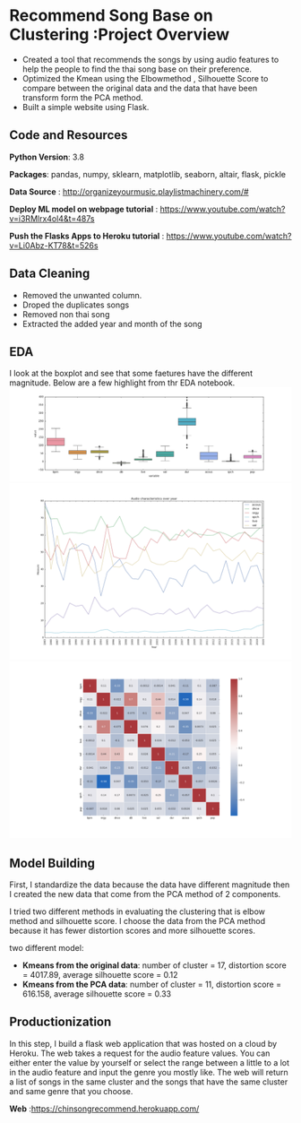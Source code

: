 # Recommend Song Base on Clustering :Project Overview
* Created a tool that recommends the songs by using audio features to help the people to find the thai song base on their preference.
* Optimized the Kmean using the Elbowmethod , Silhouette Score to compare between the original data and the data that have been transform form the PCA method.
* Built a simple website using Flask.

## Code and Resources
**Python Version**: 3.8

**Packages**: pandas, numpy, sklearn, matplotlib, seaborn, altair, flask, pickle 

**Data Source** : http://organizeyourmusic.playlistmachinery.com/#

**Deploy ML model on webpage tutorial** : https://www.youtube.com/watch?v=i3RMlrx4ol4&t=487s 

**Push the Flasks Apps to Heroku tutorial** : https://www.youtube.com/watch?v=Li0Abz-KT78&t=526s

## Data Cleaning
* Removed the unwanted column.
* Droped the duplicates songs
* Removed non thai song
* Extracted the added year and month of the song


## EDA
I look at the boxplot and see that some faetures have the different magnitude. Below are a few highlight from thr EDA notebook.
![alt text](boxplot.png)
![alt text](audio_lineplot.png)
![alt text](heatmap.png)



## Model Building
First, I standardize the data because the data have different magnitude then I created the new data that come from the PCA method of 2 components.

I tried two different methods in evaluating the clustering that is elbow method and silhouette score. I choose the data from the PCA method because it has fewer distortion scores and more silhouette scores.

two different model:
* **Kmeans from the original data**: number of cluster = 17, distortion score = 4017.89, average silhouette score = 0.12 
* **Kmeans from the PCA data**: number of cluster = 11, distortion score = 616.158, average silhouette score = 0.33 


## Productionization
In this step, I build a flask web application that was hosted on a cloud by Heroku. The web takes a request for the audio feature values. You can either enter the value by yourself or select the range between a little to a lot in the audio feature and input the genre you mostly like. The web will return a list of songs in the same cluster and the songs that have the same cluster and same genre that you choose.

**Web** :https://chinsongrecommend.herokuapp.com/
